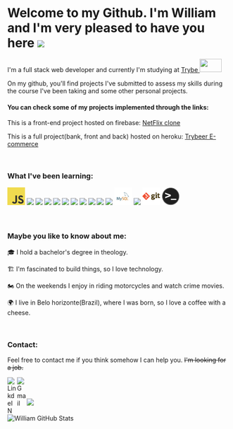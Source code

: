 <div>
<h1>
  Welcome to my Github. I'm William and I'm very pleased to have you here   <img
      src="https://emojis.slackmojis.com/emojis/images/1531849430/4246/blob-sunglasses.gif?1531849430"
       width="30"
   />
</h1>
<p>
  I'm a full stack web developer and currently I'm studying at <a href="https://www.betrybe.com/"> Trybe 
  <img src="https://uploads-ssl.webflow.com/5fba98ad987231cf0efa3d58/5fba9c9a93a2e77624258d49_Logo.svg" width="50" height="30" />
  <a/>
</p>
<p>
On my github, you'll find projects I've submitted to assess my skills during the course I've been taking and some other personal projects.
</p>
 <h4>
   You can check some of my projects implemented through the links:
  </h4> 
  <p>This is a front-end project hosted on firebase: <a href="https://netflix-movieclone.web.app/">NetFlix clone</a></p>
  <p>This is a full project(bank, front and back) hosted on heroku: <a href="https://trybeer-frontend.herokuapp.com/">Trybeer E-commerce</a> </p>
</br>
<h3>What I've been learning:</h3> 
<div>
  <code><img height="40" src="https://raw.githubusercontent.com/github/explore/80688e429a7d4ef2fca1e82350fe8e3517d3494d/topics/javascript/javascript.png"></code>
  <code><img height="40" src="https://icon-library.com/images/node-js-icon/node-js-icon-15.jpg"></code>
  <code><img height="40" src="https://encrypted-tbn0.gstatic.com/images?q=tbn:ANd9GcQbLfg1k7RlmIrwr8ke14VH7aEbbvt4IJIbTw&usqp=CAU"></code>
  <code><img height="40" src="https://encrypted-tbn0.gstatic.com/images?q=tbn:ANd9GcTBb74GRnrGpAkoXJNaWtcFEUKxdp1eq8lvLQ&usqp=CAU"></code>
  <code><img height="40" src="https://encrypted-tbn0.gstatic.com/images?q=tbn:ANd9GcSrLpGlk0sWlkgCt3GC_COatmtoBoAdjhJFqQ&usqp=CAU"></code>
  <code><img height="40" src="https://i.pinimg.com/originals/8f/50/63/8f50630ae0e1775196e4c270c573ce67.png"></code>
  <!-- front end -->
  <code><img height="40" src="https://encrypted-tbn0.gstatic.com/images?q=tbn:ANd9GcRzRgD19qMdjAtHrNyJU4b4mi42s8GqGvz8Mw&usqp=CAU"></code>
  <code><img height="40" src="https://encrypted-tbn0.gstatic.com/images?q=tbn:ANd9GcS1IJm23e4-m4R3bl2gvUnunOrGEEDEhDnDdg&usqp=CAU"></code>
  <code><img height="40" src="https://upload.wikimedia.org/wikipedia/commons/thumb/a/a7/React-icon.svg/1200px-React-icon.svg.png"></code>
  <code><img height="40" src="https://encrypted-tbn0.gstatic.com/images?q=tbn:ANd9GcTh_9jssXtuYIGA_P_tpMK2-Pq7UxrPcIuTPg&usqp=CAU"></code>
  <!-- database -->
  <code><img height="40" src="https://miro.medium.com/max/640/1*-ivYkzeuYJedPKdEdfnNlg.png"></code>
  <code><img height="40" src="https://raw.githubusercontent.com/github/explore/80688e429a7d4ef2fca1e82350fe8e3517d3494d/topics/mysql/mysql.png"></code>
    <code><img height="40" src="https://img.icons8.com/color/452/microsoft-sql-server.png"></code>
  <code><img height="40" src="https://raw.githubusercontent.com/github/explore/80688e429a7d4ef2fca1e82350fe8e3517d3494d/topics/git/git.png"></code>
  <code><img height="40" src="https://raw.githubusercontent.com/github/explore/80688e429a7d4ef2fca1e82350fe8e3517d3494d/topics/terminal/terminal.png"></code>

</div>
</br>
</br>

<h3>Maybe you like to know about me:</h3>
<p>🎓 I hold a bachelor's degree in theology. </p>
<p>🏗 I'm fascinated to build things, so I love technology. </p>
<p>🏍️ On the weekends I enjoy in riding motorcycles and watch crime movies. </p>
<p>🌍 I live in Belo horizonte(Brazil), where I was born, so I love a coffee with a cheese. </p>
</br>
<h3><b>Contact:</b></h3>
<div>
<p>Feel free to contact me if you think somehow I can help you. <s> I'm looking for a job. </s> </p>

  <a target="_blank" href="https://www.linkedin.com/in/williamigor/">
    <img align="left" alt="LinkdeIN" width="22px" src="https://cdn.jsdelivr.net/npm/simple-icons@v3/icons/linkedin.svg" />
  </a>
  <a target="_blank" href="mailto:williamigorsilva@gmail.com">
    <img align="left" alt="Gmail" width="22px" src="https://cdn.jsdelivr.net/npm/simple-icons@v3/icons/gmail.svg" />
  </a>
</div>
</br>
</br>

  ![](https://komarev.com/ghpvc/?username=wigorbh&color=yellowgreen)
</br> 
</br>
  ![William GitHub Stats](https://github-readme-stats.vercel.app/api?username=wigorbh&show_icons=true&theme=highcontrast)
</div>





